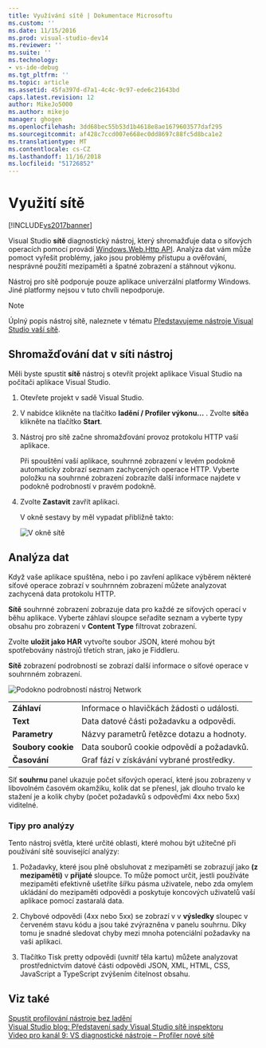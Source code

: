 ```yaml
---
title: Využívání sítě | Dokumentace Microsoftu
ms.custom: ''
ms.date: 11/15/2016
ms.prod: visual-studio-dev14
ms.reviewer: ''
ms.suite: ''
ms.technology:
- vs-ide-debug
ms.tgt_pltfrm: ''
ms.topic: article
ms.assetid: 45fa397d-d7a1-4c4c-9c97-ede6c21643bd
caps.latest.revision: 12
author: MikeJo5000
ms.author: mikejo
manager: ghogen
ms.openlocfilehash: 3dd68bec55b53d1b4618e8ae1679603577daf295
ms.sourcegitcommit: af428c7ccd007e668ec0dd8697c88fc5d8bca1e2
ms.translationtype: MT
ms.contentlocale: cs-CZ
ms.lasthandoff: 11/16/2018
ms.locfileid: "51726852"
---
```

# <a name="network-usage"></a>Využití sítě
[!INCLUDE[vs2017banner](../includes/vs2017banner.md)]

Visual Studio **sítě** diagnostický nástroj, který shromažďuje data o síťových operacích pomocí provádí [Windows.Web.Http API](https://msdn.microsoft.com/library/windows/apps/windows.web.http.aspx). Analýza dat vám může pomoct vyřešit problémy, jako jsou problémy přístupu a ověřování, nesprávné použití mezipaměti a špatné zobrazení a stáhnout výkonu.  
  
 Nástroj pro sítě podporuje pouze aplikace univerzální platformy Windows. Jiné platformy nejsou v tuto chvíli nepodporuje.  
  
> [!NOTE]
>  Úplný popis nástroj sítě, naleznete v tématu [Představujeme nástroje Visual Studio vaší sítě](http://blogs.msdn.com/b/visualstudio/archive/2015/05/04/introducing-visual-studio-s-network-tool.aspx).  
  
## <a name="collecting-network-tool-data"></a>Shromažďování dat v síti nástroj  
 Měli byste spustit **sítě** nástroj s otevřít projekt aplikace Visual Studio na počítači aplikace Visual Studio.  
  
1. Otevřete projekt v sadě Visual Studio.  
  
2. V nabídce klikněte na tlačítko **ladění / Profiler výkonu...** . Zvolte **sítě**a klikněte na tlačítko **Start**.  
  
3. Nástroj pro sítě začne shromažďování provoz protokolu HTTP vaší aplikace.  
  
    Při spouštění vaší aplikace, souhrnné zobrazení v levém podokně automaticky zobrazí seznam zachycených operace HTTP. Vyberte položku na souhrnné zobrazení zobrazíte další informace najdete v podokně podrobností v pravém podokně.  
  
4. Zvolte **Zastavit** zavřít aplikaci.  
  
   V okně sestavy by měl vypadat přibližně takto:  
  
   ![V okně sítě](../profiling/media/network-fullwindow.png "NETWORK_FullWindow")  
  
## <a name="analyzing-data"></a>Analýza dat  
 Když vaše aplikace spuštěna, nebo i po zavření aplikace výběrem některé síťové operace zobrazí v souhrnném zobrazení můžete analyzovat zachycená data protokolu HTTP.  
  
 **Sítě** souhrnné zobrazení zobrazuje data pro každé ze síťových operací v běhu aplikace. Vyberte záhlaví sloupce seřadíte seznam a vyberte typy obsahu pro zobrazení v **Content Type** filtrovat zobrazení.  
  
 Zvolte **uložit jako HAR** vytvořte soubor JSON, které mohou být spotřebovány nástrojů třetích stran, jako je Fiddleru.  
  
 **Sítě** zobrazení podrobností se zobrazí další informace o síťové operace v souhrnném zobrazení.  
  
 ![Podokno podrobností nástroj Network](../profiling/media/network-detailsviewpane.png "NETWORK_DetailsViewPane")  
  
|||  
|-|-|  
|**Záhlaví**|Informace o hlavičkách žádosti o události.|  
|**Text**|Data datové části požadavku a odpovědi.|  
|**Parametry**|Názvy parametrů řetězce dotazu a hodnoty.|  
|**Soubory cookie**|Data souborů cookie odpovědí a požadavků.|  
|**Časování**|Graf fází v získávání vybrané prostředky.|  
  
 Síť **souhrnu** panel ukazuje počet síťových operací, které jsou zobrazeny v libovolném časovém okamžiku, kolik dat se přenesl, jak dlouho trvalo ke stažení je a kolik chyby (počet požadavků s odpověďmi 4xx nebo 5xx) viditelné.  
  
### <a name="analysis-tips"></a>Tipy pro analýzy  
 Tento nástroj světla, které určité oblasti, které mohou být užitečné při používání sítě související analýzy:  
  
1.  Požadavky, které jsou plně obsluhovat z mezipaměti se zobrazují jako **(z mezipaměti)** v **přijaté** sloupce. To může pomoct určit, jestli používáte mezipaměti efektivně ušetříte šířku pásma uživatele, nebo zda omylem ukládání do mezipaměti odpovědi a poskytuje koncových uživatelů vaší aplikace pomocí zastaralá data.  
  
2.  Chybové odpovědi (4xx nebo 5xx) se zobrazí v v **výsledky** sloupec v červeném stavu kódu a jsou také zvýrazněna v panelu souhrnu. Díky tomu je snadné sledovat chyby mezi mnoha potenciální požadavky na vaši aplikaci.  
  
3.  Tlačítko Tisk pretty odpovědi (uvnitř těla kartu) můžete analyzovat prostřednictvím datové části odpovědi JSON, XML, HTML, CSS, JavaScript a TypeScript zvýšením čitelnost obsahu.  
  
## <a name="see-also"></a>Viz také  
 [Spustit profilování nástroje bez ladění](http://msdn.microsoft.com/library/e97ce1a4-62d6-4b8e-a2f7-61576437ff01)   
 [Visual Studio blog: Představení sady Visual Studio sítě inspektoru](http://go.microsoft.com/fwlink/?LinkId=535022)   
 [Video pro kanál 9: VS diagnostické nástroje – Profiler nové sítě](http://channel9.msdn.com/Series/ConnectOn-Demand/206)



